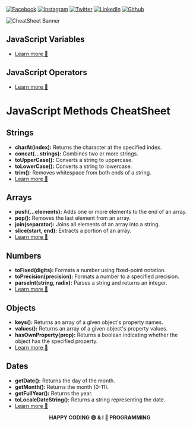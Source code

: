 <!-- social media connecting shield -->

[![Facebook][facebook-shield]][facebook-url]
[![Instagram][instagram-shield]][instagram-url]
[![Twitter][twitter-shield]][twitter-url]
[![LinkedIn][linkedin-shield]][linkedin-url]
[![Github][github-shield]][github-url]

![CheatSheet Banner](https://raw.githubusercontent.com/SamiurRahmanMukul/JavaScript-Methods-CheatSheet/main/cheatsheet-banner.png)

## JavaScript Variables

- [Learn more 🚀](https://github.com/SamiurRahmanMukul/JavaScript-Methods-CheatSheet/tree/main/javascript-variables)

## JavaScript Operators

- [Learn more 🚀](https://github.com/SamiurRahmanMukul/JavaScript-Methods-CheatSheet/tree/main/javascript-operators)

# JavaScript Methods CheatSheet

## Strings

- **charAt(index):** Returns the character at the specified index.
- **concat(...strings):** Combines two or more strings.
- **toUpperCase():** Converts a string to uppercase.
- **toLowerCase():** Converts a string to lowercase.
- **trim():** Removes whitespace from both ends of a string.
- [Learn more 🚀](https://github.com/SamiurRahmanMukul/JavaScript-Methods-CheatSheet/tree/main/strign-methods)

## Arrays

- **push(...elements):** Adds one or more elements to the end of an array.
- **pop():** Removes the last element from an array.
- **join(separator):** Joins all elements of an array into a string.
- **slice(start, end):** Extracts a portion of an array.
- [Learn more 🚀](https://github.com/SamiurRahmanMukul/JavaScript-Methods-CheatSheet/tree/main/array-methods)

## Numbers

- **toFixed(digits):** Formats a number using fixed-point notation.
- **toPrecision(precision):** Formats a number to a specified precision.
- **parseInt(string, radix):** Parses a string and returns an integer.
- [Learn more 🚀](https://github.com/SamiurRahmanMukul/JavaScript-Methods-CheatSheet/tree/main/number-methods)

## Objects

- **keys():** Returns an array of a given object's property names.
- **values():** Returns an array of a given object's property values.
- **hasOwnProperty(prop):** Returns a boolean indicating whether the object has the specified property.
- [Learn more 🚀](https://github.com/SamiurRahmanMukul/JavaScript-Methods-CheatSheet/tree/main/object-methods)

## Dates

- **getDate():** Returns the day of the month.
- **getMonth():** Returns the month (0-11).
- **getFullYear():** Returns the year.
- **toLocaleDateString():** Returns a string representing the date.
- [Learn more 🚀](https://github.com/SamiurRahmanMukul/JavaScript-Methods-CheatSheet/tree/main/date-methods)

<p align="center">
  <strong>HAPPY CODING 😄 & I 💖 PROGRAMMING</strong>
</p>

<!-- my social media links -->

[facebook-url]: https://www.faceook.com/SamiurRahmanMukul
[instagram-url]: https://www.instagram.com/samiur_rahman_mukul
[twitter-url]: https://www.twitter.com/SamiurRahMukul
[linkedin-url]: https://www.linkedin.com/in/SamiurRahmanMukul
[github-url]: https://www.github.com/SamiurRahmanMukul

<!-- shield icon links -->

[facebook-shield]: https://img.shields.io/badge/-Facebook-black.svg?style=flat-square&logo=facebook&color=555&logoColor=white
[instagram-shield]: https://img.shields.io/badge/-Instagram-black.svg?style=flat-square&logo=instagram&color=555&logoColor=white
[twitter-shield]: https://img.shields.io/badge/-Twitter-black.svg?style=flat-square&logo=twitter&color=555&logoColor=white
[linkedin-shield]: https://img.shields.io/badge/-LinkedIn-black.svg?style=flat-square&logo=linkedin&colorB=555
[github-shield]: https://img.shields.io/badge/-Github-black.svg?style=flat-square&logo=github&color=555&logoColor=white

